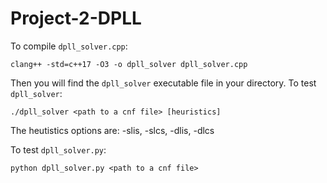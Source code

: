 # Project-2-DPLL

To compile `dpll_solver.cpp`:
```
clang++ -std=c++17 -O3 -o dpll_solver dpll_solver.cpp
```
Then you will find the `dpll_solver` executable file in your directory.
To test `dpll_solver`:
```
./dpll_solver <path to a cnf file> [heuristics]
```
The heutistics options are: -slis, -slcs, -dlis, -dlcs

To test `dpll_solver.py`:
```
python dpll_solver.py <path to a cnf file>
```